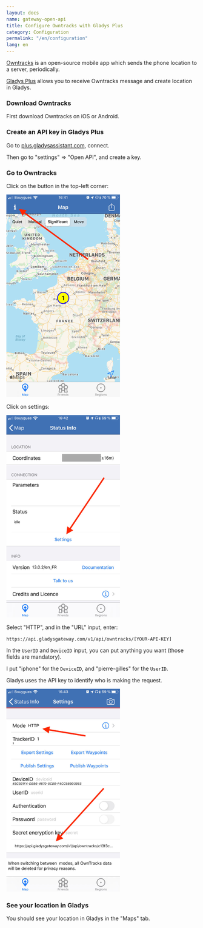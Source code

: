 ```yaml
---
layout: docs
name: gateway-open-api
title: Configure Owntracks with Gladys Plus
category: Configuration
permalink: "/en/configuration"
lang: en
---
```


[Owntracks](https://owntracks.org/) is an open-source mobile app which sends the phone location to a server, periodically.

[Gladys Plus](https://gladysassistant.com/pricing) allows you to receive Owntracks message and create location in Gladys.

### Download Owntracks

First download Owntracks on iOS or Android.

### Create an API key in Gladys Plus

Go to [plus.gladysassistant.com](https://plus.gladysassistant.com/), connect.

Then go to "settings" => "Open API", and create a key.

### Go to Owntracks

Click on the button in the top-left corner:

<img src="/assets/image/configuration/gateway/open-api-owntracks-0.jpg" alt="Open API owntracks Gladys" class="img-responsive" width="300" />

Click on settings:

<img src="/assets/image/configuration/gateway/open-api-owntracks-1.jpg" alt="Open API owntracks Gladys" class="img-responsive" width="300" />

Select "HTTP", and in the "URL" input, enter:

```
https://api.gladysgateway.com/v1/api/owntracks/[YOUR-API-KEY]
```

In the `UserID` and `DeviceID` input, you can put anything you want (those fields are mandatory).

I put "iphone" for the `DeviceID`, and "pierre-gilles" for the `UserID`.

Gladys uses the API key to identify who is making the request.

<img src="/assets/image/configuration/gateway/open-api-owntracks-2.jpg" alt="Open API owntracks Gladys" class="img-responsive" width="300" />

### See your location in Gladys

You should see your location in Gladys in the "Maps" tab.
